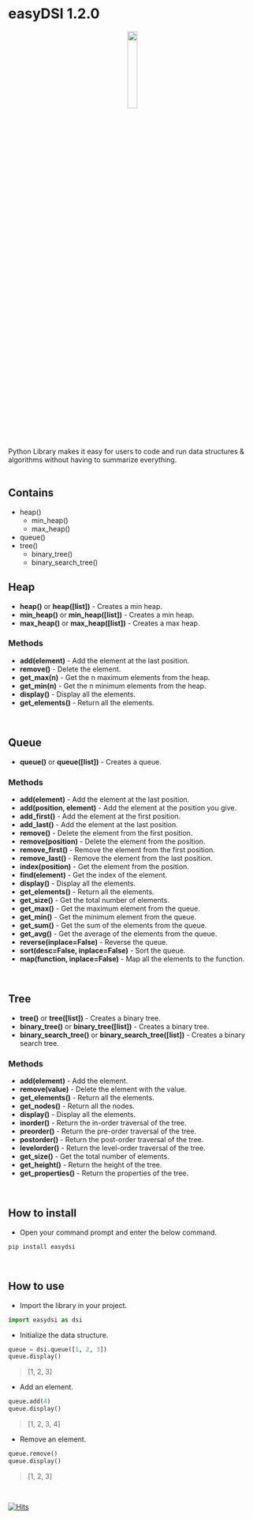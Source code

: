 # easyDSI 1.2.0

<p align="center">
  <img src="https://aloask.com/assets/images/icon_easydsi.png" style='width: 20%;'/>
</p>
<br /><br />

Python Library makes it easy for users to code and run data structures & algorithms without having to summarize everything.
<br /><br />

## Contains
- heap()
  - min_heap()
  - max_heap()
- queue()
- tree()
  - binary_tree()
  - binary_search_tree()

## Heap
- <b>heap()</b> or <b>heap([list])</b> - Creates a min heap.<br />
- <b>min_heap()</b> or <b>min_heap([list])</b> - Creates a min heap.<br />
- <b>max_heap()</b> or <b>max_heap([list])</b> - Creates a max heap.<br />

### Methods
- <b>add(element)</b> - Add the element at the last position. <br />
- <b>remove()</b> - Delete the element. <br />
- <b>get_max(n)</b> - Get the n maximum elements from the heap. <br />
- <b>get_min(n)</b> - Get the n minimum elements from the heap. <br />
- <b>display()</b> - Display all the elements. <br />
- <b>get_elements()</b> - Return all the elements. <br />
<br />


## Queue
- <b>queue()</b> or <b>queue([list])</b> - Creates a queue. <br />

### Methods
- <b>add(element)</b> - Add the element at the last position. <br />
- <b>add(position, element)</b> - Add the element at the position you give. <br />
- <b>add_first()</b> - Add the element at the first position. <br />
- <b>add_last()</b> - Add the element at the last position. <br />
- <b>remove()</b> - Delete the element from the first position. <br />
- <b>remove(position)</b> - Delete the element from the position. <br />
- <b>remove_first()</b> - Remove the element from the first position. <br />
- <b>remove_last()</b> - Remove the element from the last position. <br />
- <b>index(position)</b> - Get the element from the position. <br />
- <b>find(element)</b> - Get the index of the element.<br />
- <b>display()</b> - Display all the elements. <br />
- <b>get_elements()</b> - Return all the elements. <br />
- <b>get_size()</b> - Get the total number of elements. <br />
- <b>get_max()</b> - Get the maximum element from the queue. <br />
- <b>get_min()</b> - Get the minimum element from the queue. <br />
- <b>get_sum()</b> - Get the sum of the elements from the queue. <br />
- <b>get_avg()</b> - Get the average of the elements from the queue. <br />
- <b>reverse(inplace=False)</b> - Reverse the queue. <br />
- <b>sort(desc=False, inplace=False)</b> - Sort the queue. <br />
- <b>map(function, inplace=False)</b> - Map all the elements to the function. <br />
<br />

## Tree
- <b>tree()</b> or <b>tree([list])</b> - Creates a binary tree.<br />
- <b>binary_tree()</b> or <b>binary_tree([list])</b> - Creates a binary tree.<br />
- <b>binary_search_tree()</b> or <b>binary_search_tree([list])</b> - Creates a binary search tree.<br />

### Methods
- <b>add(element)</b> - Add the element. <br />
- <b>remove(value)</b> - Delete the element with the value. <br />
- <b>get_elements()</b> - Return all the elements. <br />
- <b>get_nodes()</b> - Return all the nodes. <br />
- <b>display()</b> - Display all the elements. <br />
- <b>inorder()</b> - Return the in-order traversal of the tree.<br />
- <b>preorder()</b> - Return the pre-order traversal of the tree.<br />
- <b>postorder()</b> - Return the post-order traversal of the tree.<br />
- <b>levelorder()</b> - Return the level-order traversal of the tree.<br />
- <b>get_size()</b> - Get the total number of elements.<br />
- <b>get_height()</b> - Return the height of the tree.<br />
- <b>get_properties()</b> - Return the properties of the tree.<br />
<br />

## How to install
- Open your command prompt and enter the below command.
```
pip install easydsi
```
<br />

## How to use
- Import the library in your project.
```python
import easydsi as dsi
```

- Initialize the data structure.
```python
queue = dsi.queue([1, 2, 3])
queue.display()
```
> [1, 2, 3]

- Add an element.
```python
queue.add(4)
queue.display()
```

> [1, 2, 3, 4]

- Remove an element.
```python
queue.remove()
queue.display()
```
> [1, 2, 3]

<br />

<!-- ## How to build and upload to PyPI
### Source Distribution
```
pip install setuptools twine
python setup.py sdist
twine upload --repository-url https://upload.pypi.org/legacy/ dist/*
```
### Wheel File
```
pip install setuptools wheel
python setup.py bdist_wheel
twine upload dist/*
```

<br /> -->

[![Hits](https://hits.seeyoufarm.com/api/count/incr/badge.svg?url=https%3A%2F%2Fgithub.com%2Ffazil2003%2Feasydsi&count_bg=%2379C83D&title_bg=%23555555&icon=&icon_color=%23E7E7E7&title=hits&edge_flat=false)](https://hits.seeyoufarm.com)